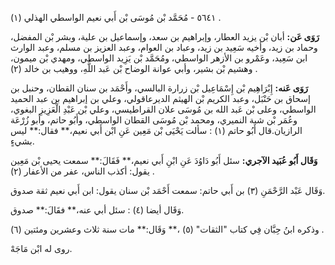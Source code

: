 ٥٦٤١ - مُحَمَّد بْن مُوسَى بْن أَبي نعيم الواسطي الهذلي (١) .

**رَوَى عَن:** أبان بْن يزيد العطار، وإبراهيم بن سعد، وإسماعيل بن علية، وبشر بْن المفضل، وحماد بن زيد، وأخيه سَعِيد بن زيد، وعباد بن العوام، وعبد العزيز بن مسلم، وعبد الوارث ابن سَعِيد، وعَمْرو بن الأزهر الواسطي، ومُحَمَّد بْن يَزِيد الواسطي، ومهدي بْن ميمون، وهشيم بْن بشير، وأبي عوانة الوضاح بْن عَبد اللَّهِ، ووهيب بن خالد (٢) .

**رَوَى عَنه:** إِبْرَاهِيم بْن إِسْمَاعِيل بْن زرارة البالسي، وأَحْمَد بن سنان القطان، وحنبل بن إسحاق بن حَنْبَل، وعبد الكريم بْن الهيثم الديرعاقولي، وعلي بن إبراهيم بن عبد الحميد الواسطي، وعلى بْن عَبد الله بن مُوسَى علان القراطيسي، وعلي بْن عَبْدِ الْعَزِيزِ البغوي، وعُمَر بْن شبة النميري، ومحمد بْن مُوسَى القطان الواسطي، وأَبُو حاتم، وأبو زُرْعَة الرازيان.قال أَبُو حاتم (١) : سألت يَحْيَى بْن مَعِين عَنِ ابْن أَبي نعيم،** فقال:** ليس بشيءٍ.

**وَقَال أَبُو عُبَيد الآجري:** سئل أَبُو دَاوُدَ عَنِ ابْنِ أَبي نعيم،** فَقَالَ:** سمعت يحيى بْن مَعِين يقول: أكذب الناس، عفر من الأعفار (٢) .

وَقَال عَبْد الرَّحْمَنِ (٣) بن أَبي حاتم: سمعت أَحْمَد بْن سنان يقول: ابن أَبي نعيم ثقة صدوق.

وَقَال أيضا (٤) : سئل أبي عنه،** فقَالَ:** صدوق.

وذكره ابنُ حِبَّان فِي كتاب "الثقات" (٥) ،** وَقَال:** مات سنة ثلاث وعشرين ومئتين (٦) .

روى له ابْن مَاجَهْ.